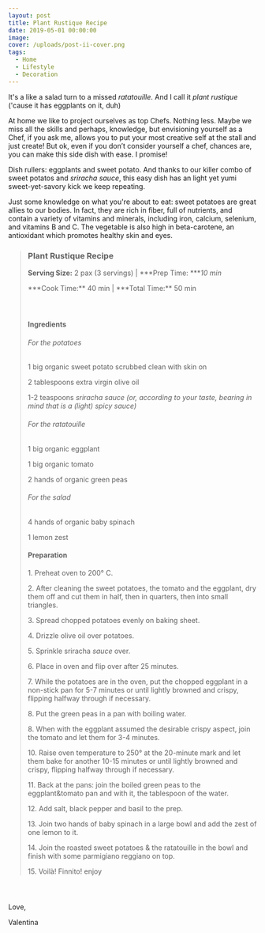 ```yaml
---
layout: post
title: Plant Rustique Recipe
date: 2019-05-01 00:00:00
image:
cover: /uploads/post-ii-cover.png
tags:
  - Home
  - Lifestyle
  - Decoration
---
```


It's a like a salad turn to a missed *ratatouille*. And I call it *plant rustique* ('cause it has eggplants on it, duh)

At home we like to project ourselves as top Chefs. Nothing less. Maybe we miss all the skills and perhaps, knowledge, but envisioning yourself as a Chef, if you ask me, allows you to put your most creative self at the stall and just create\! But ok, even if you don’t consider yourself a chef, chances are, you can make this side dish with ease. I promise\!

Dish rullers: eggplants and sweet potato. And thanks to our killer combo of sweet potatos and *sriracha sauce*, this easy dish has an light yet yumi sweet-yet-savory kick we keep repeating.

Just some knowledge on what you're about to eat: sweet potatoes are great allies to our bodies. In fact, they are rich in fiber, full of nutrients, and contain a variety of vitamins and minerals, including iron, calcium, selenium, and vitamins B and C. The vegetable is also high in beta-carotene, an antioxidant which promotes healthy skin and eyes. 

> ### **Plant Rustique Recipe**
>
> **Serving Size:** 2 pax (3 servings) \| ***Prep Time: ****10 min*
>
>
> ***Cook Time:\*\* 40 min \| ***Total Time:\*\* 50 min
>
>
> ####  
>
> #### Ingredients
>
> ###### For the potatoes
>
> 1 big organic sweet potato scrubbed clean with skin on
>
>
> 2 tablespoons extra virgin olive oil
>
>
> 1-2 teaspoons *sriracha sauce (or, according to your taste, bearing in mind that is a (light) spicy sauce)*
>
>
> ###### For the ratatouille
>
> 1 big organic eggplant
>
>
> 1 big organic tomato
>
>
> 2 hands of organic green peas
>
>
> ###### For the salad
>
> 4 hands of organic baby spinach
>
>
> 1 lemon zest
>
>
> #### Preparation
>
> 1\. Preheat oven to 200° C.
>
>
> 2\. After cleaning the sweet potatoes, the tomato and the eggplant, dry them off and cut them in half, then in quarters, then into small triangles.
>
>
> 3\. Spread chopped potatoes evenly on baking sheet.
>
>
> 4\. Drizzle olive oil over potatoes.
>
>
> 5\. Sprinkle sriracha *sauce* over.
>
>
> 6\. Place in oven and flip over after 25 minutes.
>
>
> 7\. While the potatoes are in the oven, put the chopped eggplant in a non-stick pan for 5-7 minutes or until lightly browned and crispy, flipping halfway through if necessary.
>
>
> 8\. Put the green peas in a pan with boiling water.
>
>
> 8\. When with the eggplant assumed the desirable crispy aspect, join the tomato and let them for 3-4 minutes.
>
>
> 10\. Raise oven temperature to 250° at the 20-minute mark and let them bake for another 10-15 minutes or until lightly browned and crispy, flipping halfway through if necessary.
>
>
> 11\. Back at the pans: join the boiled green peas to the eggplant&tomato pan and with it, the tablespoon of the water.
>
>
> 12\. Add salt, black pepper and basil to the prep.
>
>
> 13\. Join two hands of baby spinach in a large bowl and add the zest of one lemon to it.
>
>
> 14\. Join the roasted sweet potatoes & the ratatouille in the bowl and finish with some parmigiano reggiano on top.
>
>
> 15\. Voilà\! Finnito\! enjoy

####  

Love,

Valentina